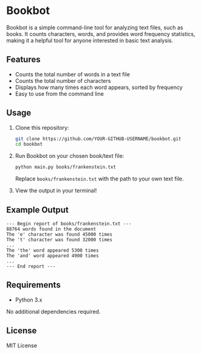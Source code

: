 # Bookbot

Bookbot is a simple command-line tool for analyzing text files, such as books. It counts characters, words, and provides word frequency statistics, making it a helpful tool for anyone interested in basic text analysis.

## Features

- Counts the total number of words in a text file
- Counts the total number of characters
- Displays how many times each word appears, sorted by frequency
- Easy to use from the command line

## Usage

1. Clone this repository:

    ```bash
    git clone https://github.com/YOUR-GITHUB-USERNAME/bookbot.git
    cd bookbot
    ```

2. Run Bookbot on your chosen book/text file:

    ```bash
    python main.py books/frankenstein.txt
    ```

    Replace `books/frankenstein.txt` with the path to your own text file.

3. View the output in your terminal!

## Example Output
```
--- Begin report of books/frankenstein.txt ---
88764 words found in the document
The 'e' character was found 45000 times
The 't' character was found 32000 times
...
The 'the' word appeared 5300 times
The 'and' word appeared 4900 times
...
--- End report ---
```


## Requirements

- Python 3.x

No additional dependencies required.

## License

MIT License
